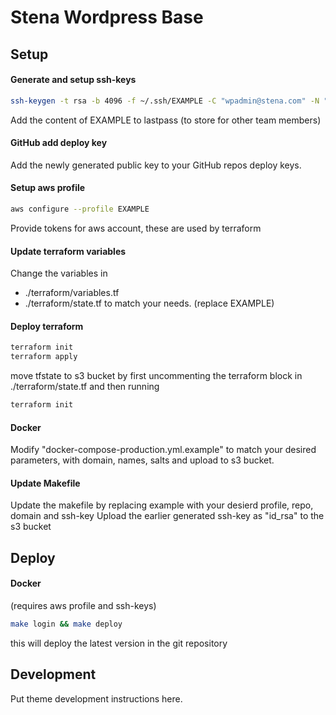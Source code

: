 # Stena Wordpress Base

## Setup

#### Generate and setup ssh-keys
```bash
ssh-keygen -t rsa -b 4096 -f ~/.ssh/EXAMPLE -C "wpadmin@stena.com" -N ""
```
Add the content of EXAMPLE to lastpass (to store for other team members)

#### GitHub add deploy key
Add the newly generated public key to your GitHub repos deploy keys.

#### Setup aws profile
```bash
aws configure --profile EXAMPLE
```
Provide tokens for aws account, these are used by terraform

#### Update terraform variables
Change the variables in
- ./terraform/variables.tf
- ./terraform/state.tf
to match your needs. (replace EXAMPLE)

#### Deploy terraform
```bash
terraform init
terraform apply
```
move tfstate to s3 bucket by first uncommenting the terraform block in ./terraform/state.tf and then running
```bash
terraform init
```

#### Docker
Modify "docker-compose-production.yml.example" to match your desired parameters, with domain, names, salts and upload to s3 bucket.

#### Update Makefile
Update the makefile by replacing example with your desierd profile, repo, domain and ssh-key
Upload the earlier generated ssh-key as "id_rsa" to the s3 bucket

## Deploy

#### Docker
(requires aws profile and ssh-keys)
```bash
make login && make deploy
```
this will deploy the latest version in the git repository


## Development
Put theme development instructions here.
